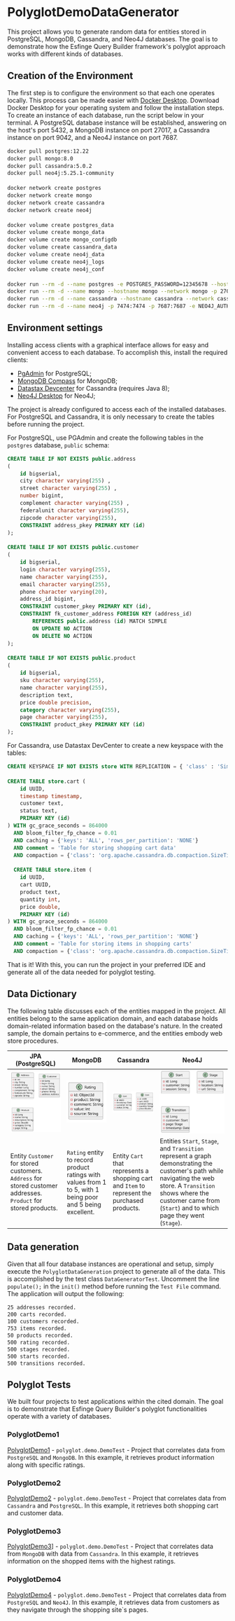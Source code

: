 # PolyglotDemoDataGenerator

This project allows you to generate random data for entities stored in PostgreSQL, MongoDB, Cassandra, and Neo4J databases. The goal is to demonstrate how the Esfinge Query Builder framework's polyglot approach works with different kinds of databases.

## Creation of the Environment
The first step is to configure the environment so that each one operates locally. This process can be made easier with [Docker Desktop](https://www.docker.com/). Download Docker Desktop for your operating system and follow the installation steps. To create an instance of each database, run the script below in your terminal. A PostgreSQL database instance will be established, answering on the host's port 5432, a MongoDB instance on port 27017, a Cassandra instance on port 9042, and a Neo4J instance on port 7687.

```` bash
docker pull postgres:12.22
docker pull mongo:8.0
docker pull cassandra:5.0.2
docker pull neo4j:5.25.1-community

docker network create postgres
docker network create mongo
docker network create cassandra
docker network create neo4j

docker volume create postgres_data
docker volume create mongo_data
docker volume create mongo_configdb
docker volume create cassandra_data
docker volume create neo4j_data
docker volume create neo4j_logs
docker volume create neo4j_conf

docker run --rm -d --name postgres -e POSTGRES_PASSWORD=12345678 --hostname postgres --network postgres -p 5432:5432 -v postgres_data:/var/lib/postgresql/data postgres:12.22 -c max_connections=500
docker run --rm -d --name mongo --hostname mongo --network mongo -p 27017:27017 -e MONGO_INITDB_ROOT_USERNAME=mongo -e MONGO_INITDB_ROOT_PASSWORD=12345678 -v mongo_data:/data/db -v mongo_configdb:/data/configdb mongo:8.0
docker run --rm -d --name cassandra --hostname cassandra --network cassandra -p 9042:9042 -v cassandra_data:/var/lib/cassandra cassandra:5.0.2
docker run --rm -d --name neo4j -p 7474:7474 -p 7687:7687 -e NEO4J_AUTH=none --hostname neo4j --network neo4j -v neo4j_data:/data -v neo4j_logs:/logs -v neo4j_conf:/conf neo4j:5.25.1-community
````

## Environment settings
Installing access clients with a graphical interface allows for easy and convenient access to each database. To accomplish this, install the required clients:

- [PgAdmin](https://www.pgadmin.org/download/) for PostgreSQL;
- [MongoDB Compass](https://www.mongodb.com/products/tools/compass) for MongoDB;
- [Datastax Devcenter](https://downloads.datastax.com/#devcenter) for Cassandra (requires Java 8);
- [Neo4J Desktop](https://neo4j.com/download/?utm_source=GSearch&utm_medium=PaidSearch&utm_campaign=Evergreen&utm_content=AMS-Search-SEMBrand-Evergreen-None-SEM-SEM-NonABM&utm_term=download%20neo4j&utm_adgroup=download&gad_source=1&gclid=CjwKCAiA6t-6BhA3EiwAltRFGA6qhfwfYwQJ_jjS57Sfbp7j8lSEkznRH3v5xaCFak8jTF8-XyzRsxoCKT4QAvD_BwE) for Neo4J;

The project is already configured to access each of the installed databases. For PostgreSQL and Cassandra, it is only necessary to create the tables before running the project.

For PostgreSQL, use PGAdmin and create the following tables in the `postgres` database, `public` schema:

```` SQL
CREATE TABLE IF NOT EXISTS public.address
(
    id bigserial,
    city character varying(255) ,
    street character varying(255) ,
    number bigint,
    complement character varying(255) ,
    federalunit character varying(255),
    zipcode character varying(255),
    CONSTRAINT address_pkey PRIMARY KEY (id)
);

CREATE TABLE IF NOT EXISTS public.customer
(
    id bigserial,
    login character varying(255),
    name character varying(255),
    email character varying(255),
    phone character varying(20),
    address_id bigint,
    CONSTRAINT customer_pkey PRIMARY KEY (id),
    CONSTRAINT fk_customer_address FOREIGN KEY (address_id)
        REFERENCES public.address (id) MATCH SIMPLE
        ON UPDATE NO ACTION
        ON DELETE NO ACTION
);

CREATE TABLE IF NOT EXISTS public.product
(
    id bigserial,
    sku character varying(255),
    name character varying(255),
    description text,
    price double precision,
    category character varying(255),
    page character varying(255),
    CONSTRAINT product_pkey PRIMARY KEY (id)
);
````

For Cassandra, use Datastax DevCenter to create a new keyspace with the tables:

```` SQL
CREATE KEYSPACE IF NOT EXISTS store WITH REPLICATION = { 'class' : 'SimpleStrategy', 'replication_factor' : '1' };

CREATE TABLE store.cart (
    id UUID,
    timestamp timestamp,
    customer text,
    status text,
    PRIMARY KEY (id)
) WITH gc_grace_seconds = 864000
  AND bloom_filter_fp_chance = 0.01
  AND caching = {'keys': 'ALL', 'rows_per_partition': 'NONE'}
  AND comment = 'Table for storing shopping cart data'
  AND compaction = {'class': 'org.apache.cassandra.db.compaction.SizeTieredCompactionStrategy'};
  
  CREATE TABLE store.item (
    id UUID,
    cart UUID,
    product text,
    quantity int,
    price double,
    PRIMARY KEY (id)
) WITH gc_grace_seconds = 864000
  AND bloom_filter_fp_chance = 0.01
  AND caching = {'keys': 'ALL', 'rows_per_partition': 'NONE'}
  AND comment = 'Table for storing items in shopping carts'
  AND compaction = {'class': 'org.apache.cassandra.db.compaction.SizeTieredCompactionStrategy'};
````
That is it! With this, you can run the project in your preferred IDE and generate all of the data needed for polyglot testing.

## Data Dictionary

The following table discusses each of the entities mapped in the project. All entities belong to the same application domain, and each database holds domain-related information based on the database's nature. In the created sample, the domain pertains to e-commerce, and the entities embody web store procedures.

| JPA (PostgreSQL) |     MongoDB      |    Cassandra     |       Neo4J      |
|------------------|------------------|------------------|------------------|
| ![JPA](docs/jpa.svg) | ![MongoDB](docs/mongodb.svg) | ![Cassandra](docs/cassandra.svg) | ![Neo4J](docs/neo4j.svg)|
Entity `Customer` for stored customers. `Address` for stored customer addresses. `Product` for stored products.| `Rating` entity to record product ratings with values from 1 to 5, with 1 being poor and 5 being excellent. | Entity `Cart` that represents a shopping cart and `Item` to represent the purchased products. | Entities `Start`, `Stage`, and `Transition` represent a graph demonstrating the customer's path while navigating the web store. A `Transition` shows where the customer came from (`Start`) and to which page they went (`Stage`). |

## Data generation

Given that all four database instances are operational and setup, simply execute the `PolyglotDataGeneration` project to generate all of the data. This is accomplished by the test class `DataGeneratorTest`. Uncomment the line `populate();` in the `init()` method before running the `Test File` command. The application will output the following:

```` Plain
25 addresses recorded.
200 carts recorded.
100 customers recorded.
753 items recorded.
50 products recorded.
500 rating recorded.
500 stages recorded.
500 starts recorded.
500 transitions recorded.
````

## Polyglot Tests

We built four projects to test applications within the cited domain. The goal is to demonstrate that Esfinge Query Builder's polyglot functionalities operate with a variety of databases.

### PolyglotDemo1
[PolyglotDemo1](https://github.com/EsfingeFramework/querybuilder/tree/develop/PolyglotDemo/PolyglotDemo1) - `polyglot.demo.DemoTest` - Project that correlates data from `PostgreSQL` and `MongoDB`. In this example, it retrieves product information along with specific ratings.

### PolyglotDemo2
[PolyglotDemo2](https://github.com/EsfingeFramework/querybuilder/tree/develop/PolyglotDemo/PolyglotDemo2) - `polyglot.demo.DemoTest` - Project that correlates data from `Cassandra` and `PostgreSQL`. In this example, it retrieves both shopping cart and customer data.

### PolyglotDemo3
[PolyglotDemo3](https://github.com/EsfingeFramework/querybuilder/tree/develop/PolyglotDemo/PolyglotDemo3)] - `polyglot.demo.DemoTest` - Project that correlates data from `MongoDB` with data from `Cassandra`. In this example, it retrieves information on the shopped items with the highest ratings.

### PolyglotDemo4
[PolyglotDemo4](https://github.com/EsfingeFramework/querybuilder/tree/develop/PolyglotDemo/PolyglotDemo4) - `polyglot.demo.DemoTest` - Project that correlates data from `PostgreSQL` and `Neo4J`. In this example, it retrieves data from customers as they navigate through the shopping site`s pages.
